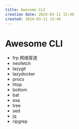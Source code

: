 ```yaml
---
title: Awesome CLI
creation date: 2024-03-11 15:49
created: 2024-03-11 15:49
---
```



<!-- markdownlint-disable MD025 -->

# Awesome CLI

- frp 网络穿透
- neofetch
- lazygit
- lazydocker
- procs
- htop
- bottom
- bat
- exa
- tree
- sed
- jq
- ripgrep
